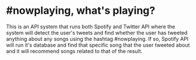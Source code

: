 # #nowplaying, what's playing?

This is an API system that runs both Spotify and Twitter API where the system will detect the user's tweets and find whether the user has tweeted anything about any songs using the hashtag #nowplaying. If so, Spotify API will run it's database and find that specific song that the user tweeted about and it will recommend songs related to that of the result. 
